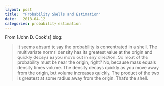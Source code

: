 ```yaml
---
layout: post
title:  "Probability Shells and Estimation"
date:   2018-04-12 
categories: probability estimation 
---
```

From [John D. Cook's] blog:
>It seems absurd to say the probability is concentrated in a shell. The multivariate normal density has its greatest value at the origin and quickly decays as you move out in any direction. So most of the probability must be near the origin, right? No, because mass equals density times volume. The density decays quickly as you move away from the origin, but volume increases quickly. The product of the two is greatest at some radius away from the origin. That’s the shell.
